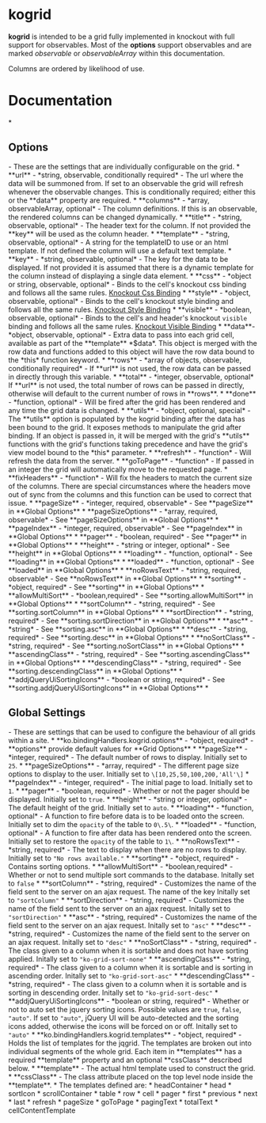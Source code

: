 kogrid
======

**kogrid** is intended to be a grid fully implemented in knockout with full support for observables.  Most of the **options** support observables and are marked *observable* or *observableArray* within this documentation.

Columns are ordered by likelihood of use.

<h1>Documentation</h1>
* <h2>Options</h2> - These are the settings that are individually configurable on the grid. 
    * **url** - *string, observable, conditionally required* - The url where the data will be summoned from.  If set to an observable the grid will refresh whenever the observable changes.  This is conditionally required; either this or the **data** property are required.</li>
    * **columns** - *array, observableArray, optional* - The column definitions.  If this is an observable, the rendered columns can be changed dynamically.
        * **title** - *string, observable, optional* -  The header text for the column.  If not provided the **key** will be used as the column header.
        * **template** - *string, observable, optional* - A string for the templateID to use or an html template.  If not defined the column will use a default text template.
        * **key** - *string, observable, optional* - The key for the data to be displayed.  If not provided it is assumed that there is a dynamic template for the column instead of displaying a single data element.
        * **css** - *object or string, observable, optional* - Binds to the cell's knockout css binding and follows all the same rules. <a href="http://knockoutjs.com/documentation/css-binding.html" target="_blank">Knockout Css Binding</a>
        * **style** - *object, observable, optional* - Binds to the cell's knockout style binding and follows all the same rules. <a href="http://knockoutjs.com/documentation/style-binding.html" target="_blank">Knockout Style Binding</a>
        * **visible** - *boolean, observable, optional* - Binds to the cell's and header's knockout <code>visible</code> binding and follows all the same rules. <a href="http://knockoutjs.com/documentation/visible-binding.html" target="_blank">Knockout Visible Binding</a> 
		* **data**- *object, observable, optional* - Extra data to pass into each grid cell, available as part of the **template** *$data*.  This object is merged with the row data and functions added to this object will have the row data bound to the *this* function keyword.
    * **rows** - *array of objects, observable, conditionally required* - If **url** is not used, the row data can be passed in directly through this variable.
    * **total** - *integer, observable, optional* If **url** is not used, the total number of rows can be passed in directly, otherwise will default to the current number of rows in **rows**.
    * **done** - *function, optional* - Will be fired after the grid has been rendered and any time the grid data is changed.
	* **utils** - *object, optional, special* - The **utils** option is populated by the kogrid binding after the data has been bound to the grid. It exposes methods to manipulate the grid after binding.  If an object is passed in, it will be merged with the grid's **utils** functions with the grid's functions taking precedence and have the grid's view model bound to the *this* parameter.
	    * **refresh** - *function* - Will refresh the data from the server.
      * **goToPage** - *function* - If passed in an integer the grid will automatically move to the requested page.
      * **fixHeaders**  - *function* - Will fix the headers to match the current size of the columns.  There are special circumstances where the headers move out of sync from the columns and this function can be used to correct that issue.
    * **pageSize** - *integer, required, observable* - See **pageSize** in **Global Options**
    * **pageSizeOptions** - *array, required, observable* - See **pageSizeOptions** in **Global Options**
    * **pageIndex** - *integer, required, observable* - See **pageIndex** in **Global Options**
    * **pager** - *boolean, required* - See **pager** in **Global Options**
    * **height** - *string or integer, optional* - See **height** in **Global Options**
    * **loading** - *function, optional* - See **loading** in **Global Options**
    * **loaded** - *function, optional* - See **loaded** in **Global Options**
    * **noRowsText** - *string, required, observable* - See **noRowsText** in **Global Options**
    * **sorting** - *object, required* - See **sorting** in **Global Options**
        * **allowMultiSort** - *boolean,required* - See **sorting.allowMultiSort** in **Global Options**
        * **sortColumn**  - *string, required* - See **sorting.sortColumn** in **Global Options**
        * **sortDirection**  - *string, required* - See **sorting.sortDirection** in **Global Options**
        * **asc** - *string* - See **sorting.asc** in **Global Options**
        * **desc** - *string, required* - See **sorting.desc** in **Global Options**
        * **noSortClass** - *string, required* - See **sorting.noSortClass** in **Global Options**
        * **ascendingClass** - *string, required* - See **sorting.ascendingClass** in **Global Options**
        * **descendingClass** - *string, required* - See **sorting.descendingClass** in **Global Options**
        * **addjQueryUiSortingIcons** - *boolean or string, required* - See **sorting.addjQueryUiSortingIcons** in **Global Options**
* <h2>Global Settings</h2> - These are settings that can be used to configure the behaviour of all grids within a site.
    * **ko.bindingHandlers.kogrid.options** - *object, required* - **options** provide default values for **Grid Options**
		* **pageSize** - *integer, required* - The default number of rows to display.  Initially set to <code>25</code>.
		* **pageSizeOptions** - *array, required* - The different page size options to display to the user.  Initially set to <code>\[10,25,50,100,200,'All'\]</code>
		* **pageIndex** - *integer, required* - The initial page to load. Initially set to <code>1</code>.
		* **pager** - *boolean, required* - Whether or not the pager should be displayed.  Initially set to <code>true</code>.
		* **height** - *string or integer, optional* - The default height of the grid. Initially set to <code>auto</code>. 
		* **loading** - *function, optional* - A function to fire before data is to be loaded onto the screen.  Initially set to dim the <code>opacity</code> of the table to <code>0\.5\</code>.
		* **loaded** - *function, optional* - A function to fire after data has been rendered onto the screen.  Initially set to restore the <code>opacity</code> of the table to <code>1\</code>.
		* **noRowsText** - *string, required* - The text to display when there are no rows to display. Initially set to <code>"No rows available."</code>
		* **sorting** - *object, required* - Contains sorting options.
			* **allowMultiSort** - *boolean,required* - Whether or not to send multiple sort commands to the database. Initally set to <code>false</code>
			* **sortColumn**  - *string, required* -  Customizes the name of the field sent to the server on an ajax request.  The name of the key Initally set to <code>"sortColumn"</code>
			* **sortDirection**  - *string, required* -  Customizes the name of the field sent to the server on an ajax request.  Initally set to <code>"sortDirection"</code>
			* **asc** - *string, required* - Customizes the name of the field sent to the server on an ajax request.  Initally set to <code>"asc"</code>
			* **desc** - *string, required* - Customizes the name of the field sent to the server on an ajax request.  Initally set to <code>"desc"</code>
			* **noSortClass** - *string, required* - The class given to a column when it is sortable and does not have sorting applied. Initally set to <code>"ko-grid-sort-none"</code>
			* **ascendingClass** - *string, required* - The class given to a column when it is sortable and is sorting in ascending order. Initally set to <code>"ko-grid-sort-asc"</code>
			* **descendingClass** - *string, required* -  The class given to a column when it is sortable and is sorting in descending order. Initally set to <code>"ko-grid-sort-desc"</code>
			* **addjQueryUiSortingIcons** - *boolean or string, required* - Whether or not to auto set the jquery sorting icons.  Possible values are <code>true</code>, <code>false</code>, <code>"auto"</code>.  If set to <code>"auto"</code>, jQuery UI will be auto-detected and the sorting icons added, otherwise the icons will be forced on or off. Initally set to <code>"auto"</code>
	* **ko.bindingHandlers.kogrid.templates** - *object, required* - Holds the list of templates for the jqgrid.  The templates are broken out into individual segments of the whole grid.  Each item in **templates** has a required **template** property and an optional **cssClass** described below.
		* **template** - The actual html template used to construct the grid.
		* **cssClass** - The class attribute placed on the top level node inside the **template**.
		* The templates defined are: 
			* headContainer
			* head
			* sortIcon
			* scrollContainer
			* table
			* row
			* cell
			* pager
			* first
			* previous
			* next
			* last
			* refresh
			* pageSize
			* goToPage
			* pagingText
			* totalText
			* cellContentTemplate